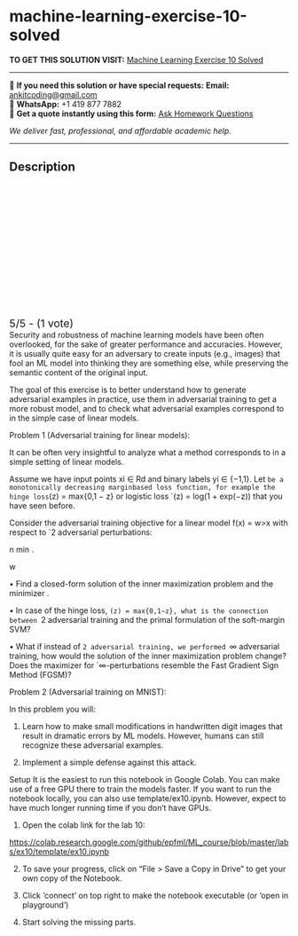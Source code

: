 # machine-learning-exercise-10-solved
**TO GET THIS SOLUTION VISIT:** [Machine Learning Exercise 10 Solved](https://www.ankitcodinghub.com/product/machine-learning-labs-4/)


---

📩 **If you need this solution or have special requests:** **Email:** ankitcoding@gmail.com  
📱 **WhatsApp:** +1 419 877 7882  
📄 **Get a quote instantly using this form:** [Ask Homework Questions](https://www.ankitcodinghub.com/services/ask-homework-questions/)

*We deliver fast, professional, and affordable academic help.*

---

<h2>Description</h2>



<div class="kk-star-ratings kksr-auto kksr-align-center kksr-valign-top" data-payload="{&quot;align&quot;:&quot;center&quot;,&quot;id&quot;:&quot;110205&quot;,&quot;slug&quot;:&quot;default&quot;,&quot;valign&quot;:&quot;top&quot;,&quot;ignore&quot;:&quot;&quot;,&quot;reference&quot;:&quot;auto&quot;,&quot;class&quot;:&quot;&quot;,&quot;count&quot;:&quot;1&quot;,&quot;legendonly&quot;:&quot;&quot;,&quot;readonly&quot;:&quot;&quot;,&quot;score&quot;:&quot;5&quot;,&quot;starsonly&quot;:&quot;&quot;,&quot;best&quot;:&quot;5&quot;,&quot;gap&quot;:&quot;4&quot;,&quot;greet&quot;:&quot;Rate this product&quot;,&quot;legend&quot;:&quot;5\/5 - (1 vote)&quot;,&quot;size&quot;:&quot;24&quot;,&quot;title&quot;:&quot;Machine Learning Exercise 10 Solved&quot;,&quot;width&quot;:&quot;138&quot;,&quot;_legend&quot;:&quot;{score}\/{best} - ({count} {votes})&quot;,&quot;font_factor&quot;:&quot;1.25&quot;}">

<div class="kksr-stars">

<div class="kksr-stars-inactive">
            <div class="kksr-star" data-star="1" style="padding-right: 4px">


<div class="kksr-icon" style="width: 24px; height: 24px;"></div>
        </div>
            <div class="kksr-star" data-star="2" style="padding-right: 4px">


<div class="kksr-icon" style="width: 24px; height: 24px;"></div>
        </div>
            <div class="kksr-star" data-star="3" style="padding-right: 4px">


<div class="kksr-icon" style="width: 24px; height: 24px;"></div>
        </div>
            <div class="kksr-star" data-star="4" style="padding-right: 4px">


<div class="kksr-icon" style="width: 24px; height: 24px;"></div>
        </div>
            <div class="kksr-star" data-star="5" style="padding-right: 4px">


<div class="kksr-icon" style="width: 24px; height: 24px;"></div>
        </div>
    </div>

<div class="kksr-stars-active" style="width: 138px;">
            <div class="kksr-star" style="padding-right: 4px">


<div class="kksr-icon" style="width: 24px; height: 24px;"></div>
        </div>
            <div class="kksr-star" style="padding-right: 4px">


<div class="kksr-icon" style="width: 24px; height: 24px;"></div>
        </div>
            <div class="kksr-star" style="padding-right: 4px">


<div class="kksr-icon" style="width: 24px; height: 24px;"></div>
        </div>
            <div class="kksr-star" style="padding-right: 4px">


<div class="kksr-icon" style="width: 24px; height: 24px;"></div>
        </div>
            <div class="kksr-star" style="padding-right: 4px">


<div class="kksr-icon" style="width: 24px; height: 24px;"></div>
        </div>
    </div>
</div>


<div class="kksr-legend" style="font-size: 19.2px;">
            5/5 - (1 vote)    </div>
    </div>
Security and robustness of machine learning models have been often overlooked, for the sake of greater performance and accuracies. However, it is usually quite easy for an adversary to create inputs (e.g., images) that fool an ML model into thinking they are something else, while preserving the semantic content of the original input.

The goal of this exercise is to better understand how to generate adversarial examples in practice, use them in adversarial training to get a more robust model, and to check what adversarial examples correspond to in the simple case of linear models.

Problem 1 (Adversarial training for linear models):

It can be often very insightful to analyze what a method corresponds to in a simple setting of linear models.

Assume we have input points xi ∈ Rd and binary labels yi ∈ {−1,1}. Let ` be a monotonically decreasing marginbased loss function, for example the hinge loss `(z) = max{0,1 − z} or logistic loss `(z) = log(1 + exp(−z)) that you have seen before.

Consider the adversarial training objective for a linear model f(x) = w&gt;x with respect to `2 adversarial perturbations:

n min .

w

• Find a closed-form solution of the inner maximization problem and the minimizer .

• In case of the hinge loss, `(z) = max{0,1−z}, what is the connection between `2 adversarial training and the primal formulation of the soft-margin SVM?

• What if instead of `2 adversarial training, we performed `∞ adversarial training, how would the solution of the inner maximization problem change? Does the maximizer for `∞-perturbations resemble the Fast Gradient Sign Method (FGSM)?

Problem 2 (Adversarial training on MNIST):

In this problem you will:

1. Learn how to make small modifications in handwritten digit images that result in dramatic errors by ML models. However, humans can still recognize these adversarial examples.

2. Implement a simple defense against this attack.

Setup It is the easiest to run this notebook in Google Colab. You can make use of a free GPU there to train the models faster. If you want to run the notebook locally, you can also use template/ex10.ipynb. However, expect to have much longer running time if you don’t have GPUs.

1. Open the colab link for the lab 10:

https://colab.research.google.com/github/epfml/ML_course/blob/master/labs/ex10/template/ex10.ipynb

2. To save your progress, click on “File &gt; Save a Copy in Drive” to get your own copy of the Notebook.

3. Click ‘connect’ on top right to make the notebook executable (or ‘open in playground’)

4. Start solving the missing parts.
